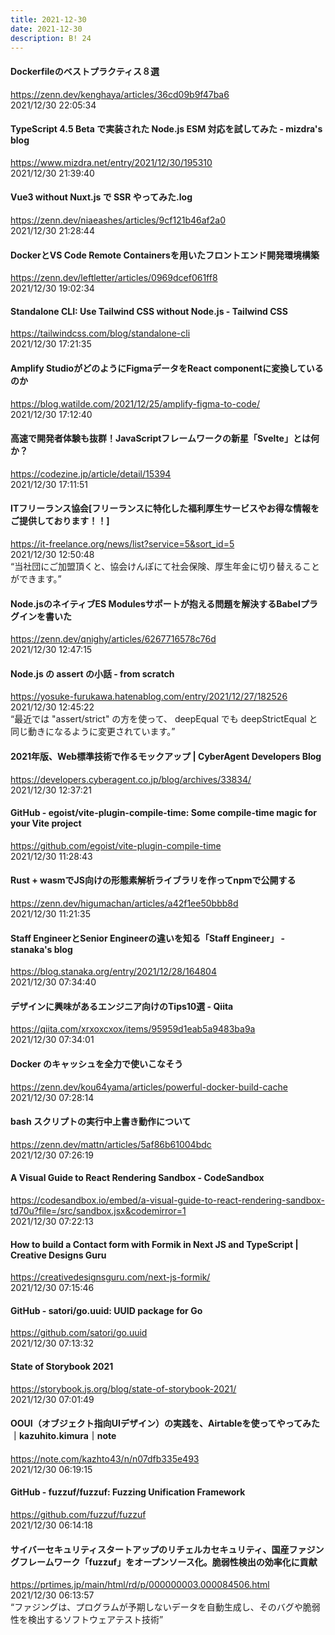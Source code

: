 ```yaml
---
title: 2021-12-30
date: 2021-12-30
description: B! 24
---
```


#### Dockerfileのベストプラクティス８選
https://zenn.dev/kenghaya/articles/36cd09b9f47ba6<br>
2021/12/30 22:05:34<br>


#### TypeScript 4.5 Beta で実装された Node.js ESM 対応を試してみた - mizdra's blog
https://www.mizdra.net/entry/2021/12/30/195310<br>
2021/12/30 21:39:40<br>


#### Vue3 without Nuxt.js で SSR やってみた.log
https://zenn.dev/niaeashes/articles/9cf121b46af2a0<br>
2021/12/30 21:28:44<br>


#### DockerとVS Code Remote Containersを用いたフロントエンド開発環境構築
https://zenn.dev/leftletter/articles/0969dcef061ff8<br>
2021/12/30 19:02:34<br>


#### Standalone CLI: Use Tailwind CSS without Node.js - Tailwind CSS
https://tailwindcss.com/blog/standalone-cli<br>
2021/12/30 17:21:35<br>


#### Amplify StudioがどのようにFigmaデータをReact componentに変換しているのか
https://blog.watilde.com/2021/12/25/amplify-figma-to-code/<br>
2021/12/30 17:12:40<br>


#### 高速で開発者体験も抜群！JavaScriptフレームワークの新星「Svelte」とは何か？
https://codezine.jp/article/detail/15394<br>
2021/12/30 17:11:51<br>


#### ITフリーランス協会[フリーランスに特化した福利厚生サービスやお得な情報をご提供しております！！]
https://it-freelance.org/news/list?service=5&sort_id=5<br>
2021/12/30 12:50:48<br>
“当社団にご加盟頂くと、協会けんぽにて社会保険、厚生年金に切り替えることができます。”


#### Node.jsのネイティブES Modulesサポートが抱える問題を解決するBabelプラグインを書いた
https://zenn.dev/qnighy/articles/6267716578c76d<br>
2021/12/30 12:47:15<br>


#### Node.js の assert の小話 - from scratch
https://yosuke-furukawa.hatenablog.com/entry/2021/12/27/182526<br>
2021/12/30 12:45:22<br>
“最近では "assert/strict" の方を使って、 deepEqual でも deepStrictEqual と同じ動きになるように変更されています。”


#### 2021年版、Web標準技術で作るモックアップ | CyberAgent Developers Blog
https://developers.cyberagent.co.jp/blog/archives/33834/<br>
2021/12/30 12:37:21<br>


#### GitHub - egoist/vite-plugin-compile-time: Some compile-time magic for your Vite project
https://github.com/egoist/vite-plugin-compile-time<br>
2021/12/30 11:28:43<br>


#### Rust + wasmでJS向けの形態素解析ライブラリを作ってnpmで公開する
https://zenn.dev/higumachan/articles/a42f1ee50bbb8d<br>
2021/12/30 11:21:35<br>


#### Staff EngineerとSenior Engineerの違いを知る「Staff Engineer」 - stanaka's blog
https://blog.stanaka.org/entry/2021/12/28/164804<br>
2021/12/30 07:34:40<br>


#### デザインに興味があるエンジニア向けのTips10選 - Qiita
https://qiita.com/xrxoxcxox/items/95959d1eab5a9483ba9a<br>
2021/12/30 07:34:01<br>


#### Docker のキャッシュを全力で使いこなそう
https://zenn.dev/kou64yama/articles/powerful-docker-build-cache<br>
2021/12/30 07:28:14<br>


#### bash スクリプトの実行中上書き動作について
https://zenn.dev/mattn/articles/5af86b61004bdc<br>
2021/12/30 07:26:19<br>


#### A Visual Guide to React Rendering Sandbox - CodeSandbox
https://codesandbox.io/embed/a-visual-guide-to-react-rendering-sandbox-td70u?file=/src/sandbox.jsx&codemirror=1<br>
2021/12/30 07:22:13<br>


#### How to build a Contact form with Formik in Next JS and TypeScript | Creative Designs Guru
https://creativedesignsguru.com/next-js-formik/<br>
2021/12/30 07:15:46<br>


#### GitHub - satori/go.uuid: UUID package for Go
https://github.com/satori/go.uuid<br>
2021/12/30 07:13:32<br>


#### State of Storybook 2021
https://storybook.js.org/blog/state-of-storybook-2021/<br>
2021/12/30 07:01:49<br>


#### OOUI（オブジェクト指向UIデザイン）の実践を、Airtableを使ってやってみた｜kazuhito.kimura｜note
https://note.com/kazhto43/n/n07dfb335e493<br>
2021/12/30 06:19:15<br>


#### GitHub - fuzzuf/fuzzuf: Fuzzing Unification Framework
https://github.com/fuzzuf/fuzzuf<br>
2021/12/30 06:14:18<br>


#### サイバーセキュリティスタートアップのリチェルカセキュリティ、国産ファジングフレームワーク「fuzzuf」をオープンソース化。脆弱性検出の効率化に貢献
https://prtimes.jp/main/html/rd/p/000000003.000084506.html<br>
2021/12/30 06:13:57<br>
“ファジングは、プログラムが予期しないデータを自動生成し、そのバグや脆弱性を検出するソフトウェアテスト技術”



